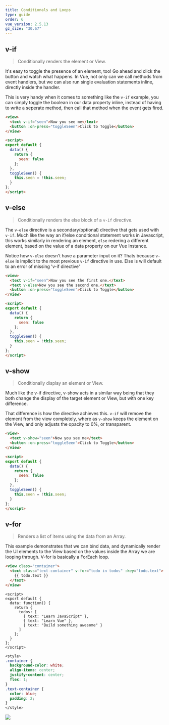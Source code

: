 ```yaml
---
title: Conditionals and Loops
type: guide
order: 6
vue_version: 2.5.13
gz_size: "30.67"
---
```

## v-if
> Conditionally renders the element or View.

It's easy to toggle the presence of an element, too! Go ahead and click the button and watch what happens. In Vue, not only can we call methods from event handlers, but we can also run single evaluation statements inline, directly inside the handler. 

This is very handy when it comes to something like the `v-if` example, you can simply toggle the boolean in our data property inline, instead of having to write a seperate method, then call that method when the event gets fired.

```html
<view>
  <text v-if="seen">Now you see me</text>
  <button :on-press="toggleSeen">Click to Toggle</button>
</view>
```

```html
<script>
export default {
  data() {
    return {
      seen: false
    };
  },
  toggleSeen() {
    this.seen = !this.seen;
  }
};
</script>
```

## v-else
> Conditionally renders the else block of a `v-if` directive.

The `v-else` directive is a secondary(optional) directive that gets used with `v-if`. Much like the way an if/else conditional statement works in Javascript, this works similarly in rendering an element, `else` redering a different element, based on the value of a data property on our Vue Instance.

Notice how `v-else` doesn't have a parameter input on it? Thats because `v-else` is implicit to the most previous `v-if` directive in use. Else is will default to an error of missing 'v-if directive'

```html
<view>
  <text v-if="seen">Now you see the first one.</text>
  <text v-else>Now you see the second one.</text>
  <button :on-press="toggleSeen">Click to Toggle</button>
</view>
```

```html
<script>
export default {
  data() {
    return {
      seen: false
    };
  },
  toggleSeen() {
    this.seen = !this.seen;
  }
};
</script>
```

## v-show
> Conditionally display an element or View.

Much like the v-if directive, v-show acts in a similar way being that they both change the display of the target element or View, but with one key difference.

That difference is how the directive achieves this. `v-if` will remove the element from the view completely, where as `v-show` keeps the element on the View, and only adjusts the opacity to 0%, or transparent.
```html
<view>
  <text v-show="seen">Now you see me</text>
  <button :on-press="toggleSeen">Click to Toggle</button>
</view>
```

```html
<script>
export default {
  data() {
    return {
      seen: false
    };
  },
  toggleSeen() {
    this.seen = !this.seen;
  }
};
</script>
```


## v-for
> Renders a list of items using the data from an Array.

This example demonstrates that we can bind data, and dynamically render the UI elements to the View based on the values inside the Array we are looping through. V-for is basically a ForEach loop.

```html
<view class="container">
  <text class="text-container" v-for="todo in todos" :key="todo.text">
    {{ todo.text }}
  </text>
</view>
```

```JS
<script>
export default {
  data: function() {
    return {
      todos: [
        { text: "Learn JavaScript" },
        { text: "Learn Vue" },
        { text: "Build something awesome" }
      ]
    };
  }
};
</script>
```

```css
<style>
.container {
  background-color: white;
  align-items: center;
  justify-content: center;
  flex: 1;
}
.text-container {
  color: blue;
  padding: 2;
}
</style>
```

<div class="hello-world-container">
  <div class="hello-world-wrapper">
    <img src="/images/vFor_text_list.png" class="img-wrapper" />
  </div>
</div>
